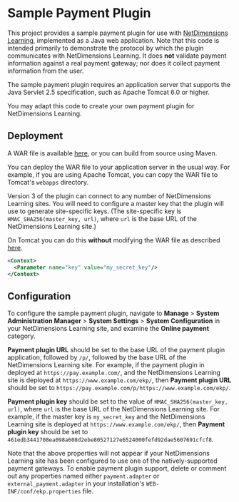 Sample Payment Plugin
=====================

This project provides a sample payment plugin for use with [NetDimensions
Learning](http://www.netdimensions.com/talent-management-suite/learning-management-system-lms.php),
implemented as a Java web application. Note that this code is intended primarily
to demonstrate the protocol by which the plugin communicates with NetDimensions
Learning. It does **not** validate payment information against a real payment
gateway; nor does it collect payment information from the user.

The sample payment plugin requires an application server that supports the Java
Servlet 2.5 specification, such as Apache Tomcat 6.0 or higher.

You may adapt this code to create your own payment plugin for NetDimensions
Learning.

Deployment
----------

A WAR file is available
[here](https://www.dropbox.com/s/ezf2s2uu6r8hau3/sample-payment-plugin-v3.war?dl=0),
or you can build from source using Maven.

You can deploy the WAR file to your application server in the usual way. For
example, if you are using Apache Tomcat, you can copy the WAR file to Tomcat's
`webapps` directory.

Version 3 of the plugin can connect to any number of NetDimensions Learning
sites. You will need to configure a master key that the plugin will use to
generate site-specific keys. (The site-specific key is
`HMAC_SHA256(master_key, url)`, where `url` is the base URL of the NetDimensions
Learning site.)
  
On Tomcat you can do this **without** modifying the WAR file as described
[here](https://tomcat.apache.org/tomcat-7.0-doc/config/context.html#Context_Parameters).

```xml
<Context>
  <Parameter name="key" value="my_secret_key"/>
</Context>
```

Configuration
-------------

To configure the sample payment plugin, navigate to **Manage** > **System
Administration Manager** > **System Settings** > **System Configuration** in
your NetDimensions Learning site, and examine the **Online payment** category.

**Payment plugin URL** should be set to the base URL of the payment plugin
application, followed by `/p/`, followed by the base URL of the NetDimensions
Learning site. For example, if the payment plugin in deployed at
`https://pay.example.com/`, and the NetDimensions Learning site is deployed at
`https://www.example.com/ekp/`, then **Payment plugin URL** should be set to
`https://pay.example.com/p/https://www.example.com/ekp/`.

**Payment plugin key** should be set to the value of
`HMAC_SHA256(master_key, url)`, where `url` is the base URL of the NetDimensions
Learning site. For example, if the master key is `my_secret_key` and the
NetDimensions Learning site is deployed at `https://www.example.com/ekp/`, then
**Payment plugin key** should be set to
`461edb3441708ea098a608d2ebe80527127e6524000fefd92dae5607691cfcf8`. 

Note that the above properties will not appear if your NetDimensions Learning
site has been configured to use one of the natively-supported payment
gateways. To enable payment plugin support, delete or comment out any properties
named either `payment.adapter` or `external_payment.adapter` in your
installation's `WEB-INF/conf/ekp.properties` file.
